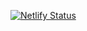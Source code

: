 [![Netlify Status](https://api.netlify.com/api/v1/badges/1fd1d671-79c7-42a5-bf25-8a970f46ca54/deploy-status)](https://app.netlify.com/sites/richard-slater-website/deploys)

